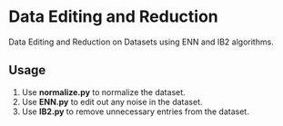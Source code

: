 # Data Editing and Reduction
Data Editing and Reduction on Datasets using ENN and IB2 algorithms.
## Usage
1. Use **normalize.py** to normalize the dataset.
2. Use **ENN.py** to edit out any noise in the dataset.
3. Use **IB2.py** to remove unnecessary entries from the dataset.
